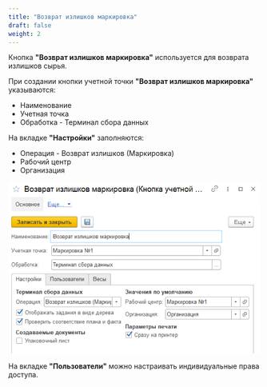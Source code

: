 ```yaml
---
title: "Возврат излишков маркировка"
draft: false
weight: 2
---
```


Кнопка **"Возврат излишков маркировка"** используется для возврата излишков сырья.

При создании кнопки учетной точки **"Возврат излишков маркировка"** указываются:

- Наименование
- Учетная точка
- Обработка - Терминал сбора данных

На вкладке **"Настройки"** заполняются:

- Операция - Возврат излишков (Маркировка)
- Рабочий центр
- Организация

![2](2.png)

На вкладке **"Пользователи"** можно настраивать индивидуальные права доступа.
